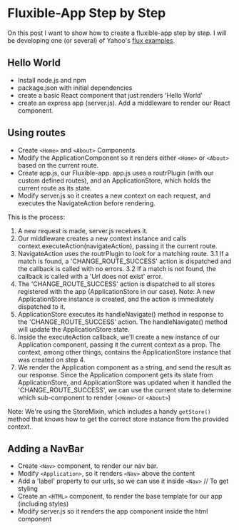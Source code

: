# Fluxible-App Step by Step
On this post I want to show how to create a fluxible-app step by step. I will be developing one (or several) of Yahoo's [flux examples](https://github.com/yahoo/flux-examples).

## Hello World
- Install node.js and npm
- package.json with initial dependencies
- create a basic React component that just renders 'Hello World'
- create an express app (server.js). Add a middleware to render our React component.

## Using routes
- Create `<Home>` and `<About>` Components
- Modify the ApplicationComponent so it renders either `<Home>` or `<About>` based on the current route.
- Create app.js, our Fluxible-app. app.js uses a routrPlugin (with our custom defined routes), and an ApplicationStore, which holds the current route as its state.
- Modify server.js so it creates a new context on each request, and executes the NavigateAction before rendering.

This is the process:
1. A new request is made, server.js receives it.
2. Our middleware creates a new context instance and calls context.executeAction(navigateAction), passing it the current route.
3. NavigateAction uses the routrPlugin to look for a matching route.
  3.1 If a match is found, a 'CHANGE_ROUTE_SUCCESS' action is dispatched and the callback is called with no errors.
  3.2 If a match is not found, the callback is called with a 'Url does not exist' error.
4. The 'CHANGE_ROUTE_SUCCESS' action is dispatched to all stores registered with the app (ApplicationStore in our case).
Note: A new ApplicationStore instance is created, and the action is immediately dispatched to it.
5. ApplicationStore executes its handleNavigate() method in response to the 'CHANGE_ROUTE_SUCCESS' action. The handleNavigate() method will update the ApplicationStore state.
6. Inside the executeAction callback, we'll create a new instance of our Application component, passing it the current context as a prop. The context, among other things, contains the ApplicationStore instance that was created on step 4.
7. We render the Application component as a string, and send the result as our response. 
Since the Application component gets its state from ApplicationStore, and ApplicationStore was updated when it handled the 'CHANGE_ROUTE_SUCCESS', we can use the current state to determine which sub-component to render (`<Home>` or `<About>`)

Note: We're using the StoreMixin, which includes a handy `getStore()` method that knows how to get the correct store instance from the provided context.

## Adding a NavBar
- Create `<Nav>` component, to render our nav bar.
- Modify `<Application>`, so it renders `<Nav>` above the content
- Add a 'label' property to our urls, so we can use it inside `<Nav>`
// To get styling
- Create an `<HTML>` component, to render the base template for our app (including styles)
- Modify server.js so it renders the app component inside the html component
